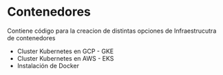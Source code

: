 # Contenedores

Contiene código para la creacion de distintas opciones de Infraestrucutra de contenedores

- Cluster Kubernetes en GCP - GKE
- Cluster Kubernetes en AWS - EKS
- Instalación de Docker 



